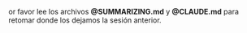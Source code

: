 or favor lee los archivos **@SUMMARIZING.md** y **@CLAUDE.md** para retomar donde los dejamos la sesión anterior.